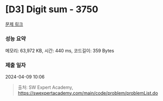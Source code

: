# [D3] Digit sum - 3750 

[문제 링크](https://swexpertacademy.com/main/code/problem/problemDetail.do?contestProbId=AWHPiSYKAD0DFAUn) 

### 성능 요약

메모리: 63,972 KB, 시간: 440 ms, 코드길이: 359 Bytes

### 제출 일자

2024-04-09 10:06



> 출처: SW Expert Academy, https://swexpertacademy.com/main/code/problem/problemList.do